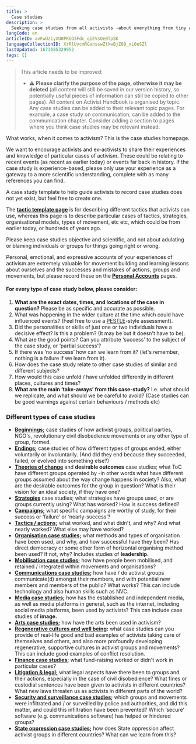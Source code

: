 ```yaml
---
title: >
  Case studies
description: >
  Seeking case studies from all activists -about everything from tiny actions to huge movements!
langCode: en
articleID: avFwUzCyXU0PKGO3Fdc_qiEVsOe0lp5K
languageCollectionID: XrRlUvcmRGansswZtkwBjZ69_xL0eSZl
lastUpdated: 1673685329952
tags: []
---
```


> This article needs to be improved:
> 
> -   **⚠️ Please clarify the purpose of the page, otherwise it may be deleted** (all content will still be saved in our version history, so potentially useful pieces of information can still be copied to other pages). All content on Activist Handbook is organised by topic. Any case studies can be added to their relevant topic pages. For example, a case study on communication, can be added to the communication chapter. Consider adding a section to pages where you think case studies may be relevant instead.

What works, when it comes to activism? This is the case studies homepage.

We want to encourage activists and ex-activists to share their experiences and knowledge of particular cases of activism. These could be relating to recent events (as recent as earlier today) or events far back in history. If the case study is experience-based, please only use your experience as a gateway to a more scientific understanding, complete with as many references you can find.

A case study template to help guide activists to record case studies does not yet exist, but feel free to create one.

The [**tactic template page**](/template/tactic) is for describing different tactics that activists can use, whereas this page is to describe particular cases of tactics, strategies, organisational models, types of movement, etc etc, which could be from earlier today, or hundreds of years ago.

Please keep case studies objective and scientific, and not about adulating or blaming individuals or groups for things going right or wrong.

Personal, emotional, and expressive accounts of your experiences of activism are extremely valuable for movement building and learning lessons about ourselves and the successes and mistakes of actions, groups and movements, but please record these on the [**Personal Accounts**](/wellbeing/personal-accounts) pages.

#### For every type of case study below, please consider:

1.  **What are the exact dates, times, and locations of the case in question?** Please be as specific and accurate as possible.
2.  What was happening in the wider culture at the time which could have influenced events? (Feel free to use a [PESTLE](/strategy/intel/PESTLE)\-style assessment).
3.  Did the personalities or skills of just one or two individuals have a decisive effect? Is this a problem? (It may be but it doesn't have to be).
4.  What are the good points? Can you attribute ‘success’ to the subject of the case study, or ‘partial success’?
5.  If there was ‘no success’ how can we learn from it? (let's remember, nothing is a failure if we learn from it).
6.  How does the case study relate to other case studies of similar and different subjects?
7.  How would this case unfold / have unfolded differently in different places, cultures and times?
8.  **What are the main ‘take-aways’ from this case-study?** I.e. what should we replicate, and what should we be careful to avoid? (Case studies can be good warnings against certain behaviours / methods etc)

### Different types of case studies

-   [**Beginnings**](/strategy/case-studies/beginnings)**;** case studies of how activist groups, political parties, NGO's, revolutionary civil disobedience movements or any other type of group, formed.
-   [**Endings**](/strategy/case-studies/endings)**;** case studies of how different types of groups ended, either voluntarily or involuntarily. (And did they end because they succeeded, failed, or evolved into something else?)
-   [**Theories of change**](/strategy/case-studies/ToC-outcomes) and **desirable outcomes** case studies; what ToC have different groups operated by -in other words what have different groups assumed about the way change happens in society? Also, what are the desirable outcomes for the group in question? What is their vision for an ideal society, if they have one?
-   [**Strategies**](/strategy/case-studies/strategies-case-studies) case studies; what strategies have groups used, or are groups currently using? What has worked? How is success defined?
-   [**Campaigns**](/strategy/case-studies/campaigns-case-studies)**;** what specific campaigns are worthy of study, for their success or ‘failure’ or ‘nearly-success’?
-   [**Tactics / actions**](/strategy/case-studies/tactics-actions-case-studies)**;** what worked, and what didn't, and why? And what nearly worked? What else may have worked?
-   [**Organisation case studies**](/strategy/case-studies/organisation-case-studies)**;** what methods and types of organisation have been used, and why, and how successful have they been? Has direct democracy or some other form of horizontal organising method been used? If not, why? Includes studies of **leadership.**
-   [**Mobilisation case studies**](/strategy/case-studies/mobilisation-case-studies)**;** how have people been mobilised, and retained / integrated within movements and organisations?
-   [**Communications case studies**](/strategy/case-studies/comms-case-studies)**;** how have / do activist groups communicate(d) amongst their members, and with potential new members and members of the public? What works? This can include technology and also human skills such as NVC.
-   [**Media case studies;**](/strategy/case-studies/media-case-studies) how has the established and independent media, as well as media platforms in general, such as the internet, including social media platforms, been used by activists? This can include case studies of **image.**
-   [**Arts case studies**](/strategy/case-studies/arts-case-studies)**;** how have the arts been used in activism?
-   [**Regenerative cultures and well being**](/strategy/case-studies/regen-well-being-case-studies)**:** what case studies can you provide of real-life good and bad examples of activists taking care of themselves and others, and also more profoundly developing regenerative, supportive cultures in activist groups and movements? This can include good examples of conflict resolution.
-   [**Finance case studies**](/strategy/case-studies/finance-case-studies)**;** what fund-raising worked or didn't work in particular cases?
-   [**Litigation & legal;**](/strategy/case-studies/litigation-legal-case-studies) what legal aspects have there been to groups and their actions, especially in the case of civil disobedience? What fines or custodial sentences have been given to activists in different countries? What new laws threaten us as activists in different parts of the world?
-   [**Security and surveillance case studies**](/strategy/case-studies/security-surveillance-case-studies)**;** which groups and movements were infiltrated and / or surveilled by police and authorities, and did this matter, and could this infiltration have been prevented? Which ‘secure’ software (e.g. communications software) has helped or hindered groups?
-   [**State oppression case studies**](/strategy/case-studies/state-oppression-case-studies)**;** how does State oppression affect activist groups in different countries? What can we learn from this?